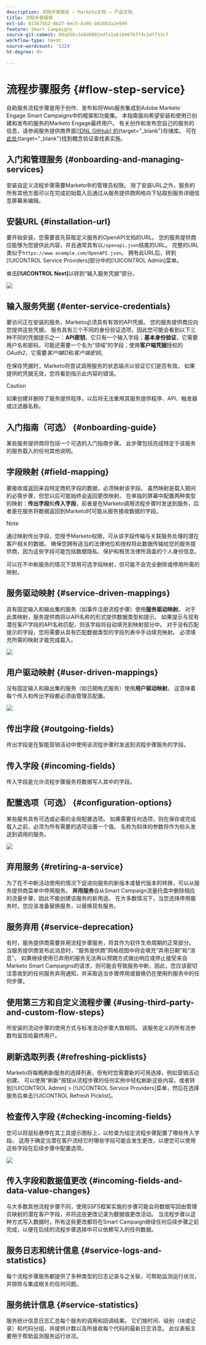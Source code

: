 ```yaml
---
description: 流程步骤服务 — Marketo文档 — 产品文档
title: 流程步骤服务
exl-id: 81367562-8b27-4ec5-8a9b-b02083a2e999
feature: Smart Campaigns
source-git-commit: 09a656c3a0d0002edfa1a61b987bff4c1dff33cf
workflow-type: tm+mt
source-wordcount: '1224'
ht-degree: 0%

---
```


# 流程步骤服务 {#flow-step-service}

自助服务流程步骤是用于创作、发布和将Web服务集成到Adobe Marketo Engage Smart Campaigns中的框架和功能集。 本指南面向希望安装和使用已创建和发布的服务的Marketo Engage最终用户。 有关创作和发布您自己的服务的信息，请参阅服务提供商界面[[!DNL GitHub] 的](https://github.com/adobe/Marketo-SSFS-Service-Provider-Interface){target="_blank"}存储库。 可在[此处](https://github.com/adobe/mkto-flow-lookup){target="_blank"}找到概念验证查找表实施。

## 入门和管理服务 {#onboarding-and-managing-services}

安装自定义流程步骤需要Marketo中的管理员权限。 除了安装URL之外，服务的所有其他方面可以在完成初始载入后通过从服务提供商网格向下钻取到服务详细信息屏幕来编辑。

## 安装URL {#installation-url}

要开始安装，您需要首先获取定义服务的OpenAPI文档的URL。 您的服务提供商应能够为您提供此内容，并且通常具有以`/openapi.json`结尾的URL。 完整的URL类似于`https://www.example.com/OpenAPI.json`。 拥有此URL后，转到[!UICONTROL Service Providers]部分中的[!UICONTROL Admin]菜单。

单击&#x200B;**[!UICONTROL Next]**&#x200B;以转到“输入服务凭据”部分。

![](assets/flow-step-service-1.png)

## 输入服务凭据 {#enter-service-credentials}

要访问正在安装的服务，Marketo必须具有有效的API凭据。 您的服务提供商应向您提供这些凭据。 服务具有三个不同的身份验证选项，因此您可能会看到以下三种不同的凭据提示之一：**API密钥**，它只有一个输入字段；**基本身份验证**，它需要用户名和密码，可能还需要一个名为“领域”的字段；使用&#x200B;**客户端凭据**&#x200B;授权的&#x200B;_OAuth2_，它需要&#x200B;_客户端ID_&#x200B;和&#x200B;_客户端密钥_。

在保存凭据时，Marketo将尝试调用服务的状态端点以验证它们是否有效。 如果提供的凭据无效，您将看到指示此内容的错误。

>[!CAUTION]
>
>如果创建并删除了服务提供程序，以后将无法重用其服务提供程序、API、触发器或过滤器名称。

## 入门指南（可选） {#onboarding-guide}

某些服务提供商将包括一个可选的入门指南步骤。 此步骤包括完成特定于该服务的服务载入的任何其他说明。

## 字段映射 {#field-mapping}

要接收或返回来自特定商机字段的数据，必须映射该字段。 虽然映射是载入期间的必需步骤，但您以后可能始终会返回更改映射。 在单独的屏幕中配置两种类型的映射：**传出字段**&#x200B;和&#x200B;**传入字段**，前者是在Marketo调用流程步骤时发送到服务，后者是在服务将数据返回到Marketo时可能从服务接收数据的字段。

>[!NOTE]
>
>通过映射传出字段，您授予Marketo权限，可从该字段传输与关联服务处理的潜在客户相关的数据。 确保您拥有适当的法律地位和授权将此数据传输给您的服务提供商，因为这些字段可能包括数据隐私、保护和租赁法律所涵盖的个人身份信息。

可以在不中断服务的情况下禁用可选字段映射，但可能不会完全删除或停用所需的映射。

## 服务驱动映射 {#service-driven-mappings}

具有固定输入和输出集的服务（如事件注册流程步骤）使用&#x200B;**服务驱动映射**。 对于此类映射，服务提供商将以API名称的形式提供数据类型和提示。 如果提示与现有潜在客户字段的API名称匹配，则该字段将自动填充到映射部分中。 对于没有匹配提示的字段，您将需要从具有匹配数据类型的字段列表中手动填充映射。 必须填充所需的映射才能完成载入。

![](assets/flow-step-service-2.png)

## 用户驱动映射 {#user-driven-mappings}

没有固定输入和输出集的服务（如日期格式服务）使用&#x200B;**用户驱动映射**。 这意味着每个传入和传出字段都必须由管理员配置。

![](assets/flow-step-service-3.png)

## 传出字段 {#outgoing-fields}

传出字段是在智能营销活动中使用该流程步骤时发送到流程步骤服务的字段。

## 传入字段 {#incoming-fields}

传入字段是允许流程步骤服务将数据写入其中的字段。

## 配置选项（可选） {#configuration-options}

某些服务具有可选或必需的全局配置选项。 如果需要任何选项，则在保存或完成载入之前，必须为所有需要的选项设置一个值。 名称为斜体的参数将作为标头发送到调用的服务。

![](assets/flow-step-service-4.png)

## 弃用服务 {#retiring-a-service}

为了在不中断活动使用的情况下促进向服务的新版本或替代版本的转换，可以从服务提供商菜单中停用服务。 **弃用服务**&#x200B;会从Smart Campaign流量托盘中删除相应的流量步骤，因此不能创建该服务的新用途。 在大多数情况下，当您选择停用服务时，您应该准备替换服务，以替换现有服务。

## 服务弃用 {#service-deprecation}

有时，服务提供商需要弃用流程步骤服务，将其作为软件生命周期的正常部分。 当服务提供商宣布此消息时，“服务提供商”网格视图中将会填充“弃用日期”和“消息”。 如果继续使用已弃用的服务无法再以预期方式做出响应或停止接受来自Marketo Smart Campaigns的请求，则可能会导致服务中断，因此，您应该密切注意收到的任何服务弃用通知，并采取适当步骤停用或替换仍在使用的服务中的任何步骤。

## 使用第三方和自定义流程步骤 {#using-third-party-and-custom-flow-steps}

所安装的流动步骤的使用方式与标准流动步骤大致相同。 该服务定义的所有流参数均呈现给最终用户。

## 刷新选取列表 {#refreshing-picklists}

Marketo将每晚刷新服务的选择列表，但有时您需要新的可用选择，例如营销活动创建。 可以使用“刷新”按钮从流程步骤的任何实例中轻松刷新这些内容，或者转到[!UICONTROL Admin] > [!UICONTROL Service Providers]菜单，然后在选择服务后单击[!UICONTROL Refresh Picklist]。

## 检查传入字段 {#checking-incoming-fields}

您可以将鼠标悬停在其工具提示图标上，以检查为给定流程步骤配置了哪些传入字段。 这用于确定当潜在客户流经它时哪些字段可能会发生更改，以便您可以使用这些字段在后续步骤中配置选项。

![](assets/flow-step-service-5.png)

## 传入字段和数据值更改 {#incoming-fields-and-data-value-changes}

与大多数其他流程步骤不同，使用SSFS框架实施的步骤可能会将数据写回由管理员映射的潜在客户字段，并将这些更改记录为数据值更改活动。  当流程步骤以这种方式写入数据时，所有这些更改都将在Smart Campaign继续任何后续步骤之前完成，以便在后续的流程步骤选择中可以依赖写入的任何数据。

## 服务日志和统计信息 {#service-logs-and-statistics}

每个流程步骤服务都提供了多种类型的日志记录与之关联，可帮助监测运行状况，并排除与集成相关的任何问题。

## 服务统计信息 {#service-statistics}

服务统计信息日志汇总每个服务的调用和回调结果。 它们按时间、级别（块或记录）和代码分组，并提供计数以及所接收每个代码的最新日志消息。 此仪表板主要用于帮助监测服务运行状况。
